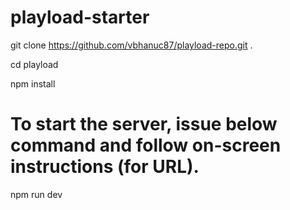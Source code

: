 # playload-starter

git clone https://github.com/vbhanuc87/playload-repo.git .

cd playload

npm install

# To start the server, issue below command and follow on-screen instructions (for URL).
npm run dev

